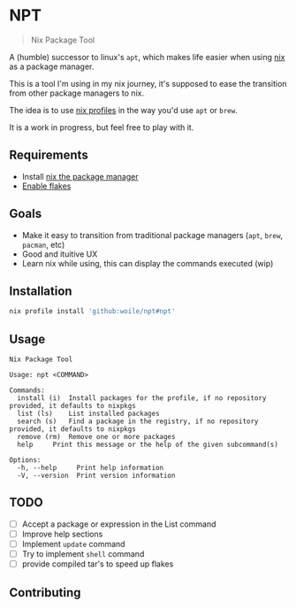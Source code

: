 # NPT

> Nix Package Tool

A (humble) successor to linux's `apt`, which makes life easier when using [nix](https://nixos.org/) as a package manager.

This is a tool I'm using in my nix journey, it's supposed to ease the transition from other
package managers to nix.

The idea is to use [nix profiles](https://nixos.org/manual/nix/stable/package-management/profiles.html) in the way you'd use `apt` or `brew`.

It is a work in progress, but feel free to play with it.

## Requirements

- Install [nix the package manager](https://nixos.org/download.html)
- [Enable flakes](https://nixos.wiki/wiki/Flakes#Enable_flakes)


## Goals

- Make it easy to transition from traditional package managers (`apt`, `brew`, `pacman`, etc)
- Good and ituitive UX
- Learn nix while using, this can display the commands executed (wip)

## Installation

```sh
nix profile install 'github:woile/npt#npt'
```

## Usage

```$ npt --help
Nix Package Tool

Usage: npt <COMMAND>

Commands:
  install (i)  Install packages for the profile, if no repository provided, it defaults to nixpkgs
  list (ls)    List installed packages
  search (s)   Find a package in the registry, if no repository provided, it defaults to nixpkgs
  remove (rm)  Remove one or more packages
  help     Print this message or the help of the given subcommand(s)

Options:
  -h, --help     Print help information
  -V, --version  Print version information
```

## TODO

- [ ] Accept a package or expression in the List command
- [ ] Improve help sections
- [ ] Implement `update` command
- [ ] Try to implement `shell` command
- [ ] provide compiled tar's to speed up flakes

## Contributing

